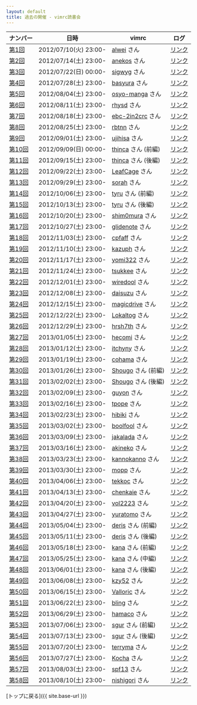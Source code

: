 ```yaml
---
layout: default
title: 過去の開催 - vimrc読書会
---
```


| ナンバー           | 日時                  | vimrc                                                                                                                     | ログ
| -------------------| --------------------- | -----                                                                                                                     | ----
| [第1回](001.html)  | 2012/07/10(火) 23:00- | [alwei](https://github.com/alwei/dotfiles/blob/3760650625663f3b08f24bc75762ec843ca7e112/.vimrc) さん                      | [リンク](http://lingr.com/room/vim/archives/2012/07/10#message-10607857)
| [第2回](002.html)  | 2012/07/14(土) 23:00- | [anekos](https://github.com/anekos/my-config/blob/0afcd78455743a4d3fad31674136428052dc6ebe/.vimrc) さん                   | [リンク](http://lingr.com/room/vim/archives/2012/07/14#message-10685723)
| [第3回](003.html)  | 2012/07/22(日) 00:00- | [sigwyg](https://github.com/sigwyg/dotfiles/blob/8c70c4032ebad90a8d92b76b1c5d732f28559e40/.vimrc) さん                    | [リンク](http://lingr.com/room/vim/archives/2012/07/21#message-10858279)
| [第4回](004.html)  | 2012/07/28(土) 23:00- | [basyura](https://github.com/basyura/vimfiles/blob/ee086f25b8c58b8ea6bf025d26ebc11ae50e6ca1/rc/vimrc) さん                | [リンク](http://lingr.com/room/vim/archives/2012/07/28#message-11029511)
| [第5回](005.html)  | 2012/08/04(土) 23:00- | [osyo-manga](https://github.com/osyo-manga/vimrc/blob/9ef0ca9757abcdaa11c76024aa551f0b473624bf/vimrcs/default/vimrc) さん | [リンク](http://lingr.com/room/vim/archives/2012/08/04#message-11191304)
| [第6回](006.html)  | 2012/08/11(土) 23:00- | [rhysd](https://github.com/rhysd/dotfiles/blob/8228ebaeab0e022ee7161d0eb9fc633876b0be41/vimrc) さん                       | [リンク](http://lingr.com/room/vim/archives/2012/08/11#message-11349514)
| [第7回](007.html)  | 2012/08/18(土) 23:00- | [ebc-2in2crc](https://github.com/ebc-2in2crc/vimrc/blob/f1ed88bf0d3668ebf8d702def40625d435f545cd/_vimrc) さん             | [リンク](http://lingr.com/room/vim/archives/2012/08/18#message-11492279)
| [第8回](008.html)  | 2012/08/25(土) 23:00- | [rbtnn](https://github.com/rbtnn/reading-vimrc/blob/a92dae61200f50bd771f3a30c4f5fa06738c9aac/.vimrc) さん                 | [リンク](http://lingr.com/room/vim/archives/2012/08/25#message-11620456)
| [第9回](009.html)  | 2012/09/01(土) 23:00- | [ujihisa](https://github.com/ujihisa/config/blob/8c513ac93429e27ce27e6020a7d48e728b809169/_vimrc) さん                    | [リンク](http://lingr.com/room/vim/archives/2012/09/01#message-11718033)
| [第10回](010.html) | 2012/09/09(日) 00:00- | [thinca](https://gist.github.com/3666285) さん (前編)                                                                     | [リンク](http://lingr.com/room/vim/archives/2012/09/08#message-11827882)
| [第11回](011.html) | 2012/09/15(土) 23:00- | [thinca](https://gist.github.com/3666285) さん (後編)                                                                     | [リンク](http://lingr.com/room/vim/archives/2012/09/15#message-11945510)
| [第12回](012.html) | 2012/09/22(土) 23:00- | [LeafCage](https://github.com/LeafCage/dotfiles/blob/fa632dee5afaadf7e61ad2cc180f765f2e3a3c01/.vimrc) さん                | [リンク](http://lingr.com/room/vim/archives/2012/09/22#message-12081555)
| [第13回](013.html) | 2012/09/29(土) 23:00- | [sorah](https://github.com/sorah/config/blob/c6d78ced9342b5ae72d2a5d86bfd609184a0fa8a/vim/dot.vimrc) さん                 | [リンク](http://lingr.com/room/vim/archives/2012/09/29#message-12207282)
| [第14回](014.html) | 2012/10/06(土) 23:00- | [tyru](https://github.com/tyru/dotfiles/blob/f6f029360f5e0dff9639a9922a49109d29fea4ed/dotfiles/.vim/init.vim) さん (前編) | [リンク](http://lingr.com/room/vim/archives/2012/10/06#message-12325135)
| [第15回](015.html) | 2012/10/13(土) 23:00- | [tyru](https://github.com/tyru/dotfiles/blob/f6f029360f5e0dff9639a9922a49109d29fea4ed/dotfiles/.vim/init.vim) さん (後編) | [リンク](http://lingr.com/room/vim/archives/2012/10/13#message-12441046)
| [第16回](016.html) | 2012/10/20(土) 23:00- | [shim0mura](https://github.com/shim0mura/dotfiles/blob/0a1e64b7614b9b95a861de9451043d05c189fb24/.vimrc) さん              | [リンク](http://lingr.com/room/vim/archives/2012/10/20#message-12556118)
| [第17回](017.html) | 2012/10/27(土) 23:00- | [glidenote](https://github.com/glidenote/dotfiles/blob/c91f460edf84b3d3fa1a4a7ecb27d8d6e46bd562/.vimrc) さん              | [リンク](http://lingr.com/room/vim/archives/2012/10/27#message-12673537)
| [第18回](018.html) | 2012/11/03(土) 23:00- | [cpfaff](https://github.com/cpfaff/vim-my-setup/blob/4fc6b9134ea4b5ac54b248887c9076bf44e66d92/vimrc) さん                 | [リンク](http://lingr.com/room/vim/archives/2012/11/03#message-12785348)
| [第19回](019.html) | 2012/11/10(土) 23:00- | [kazuph](https://github.com/kazuph/dotfiles/blob/3a6454943c8142a67a58be27eb9885a7a48f9871/_vimrc) さん                    | [リンク](http://lingr.com/room/vim/archives/2012/11/10#message-12888729)
| [第20回](020.html) | 2012/11/17(土) 23:00- | [yomi322](https://github.com/yomi322/config/blob/7a98be17babe150dc36b7018d1978403cd6be865/dot.vimrc) さん                 | [リンク](http://lingr.com/room/vim/archives/2012/11/17#message-12946192)
| [第21回](021.html) | 2012/11/24(土) 23:00- | [tsukkee](https://github.com/tsukkee/config/blob/02c58fccf330abcbbbe8c25072487f315971bc27/vimrc) さん                     | [リンク](http://lingr.com/room/vim/archives/2012/11/24#message-13012131)
| [第22回](022.html) | 2012/12/01(土) 23:00- | [wiredool](https://github.com/wiredool/dotfiles/blob/806bb5b1225b5202aa7ee85f1e4e1350dfc64486/.vimrc) さん                | [リンク](http://lingr.com/room/vim/archives/2012/12/01#message-13085824)
| [第23回](023.html) | 2012/12/08(土) 23:00- | [daisuzu](https://github.com/daisuzu/dotvim/blob/4e50bc5ec2b4a77f78f97f3c0cada8b08dff1031/.vimrc) さん                    | [リンク](http://lingr.com/room/vim/archives/2012/12/08#message-13176343)
| [第24回](024.html) | 2012/12/15(土) 23:00- | [magicdrive](https://github.com/magicdrive/vimfiles/blob/1921a3d724d157d0dd6cdadd6ae358bf64eaf286/vimrc) さん             | [リンク](http://lingr.com/room/vim/archives/2012/12/15#message-13266634)
| [第25回](025.html) | 2012/12/22(土) 23:00- | [Lokaltog](https://github.com/Lokaltog/vimfiles/tree/05d332c4acf559b2fa00df58aafe67f39f2d2d28) さん                       | [リンク](http://lingr.com/room/vim/archives/2012/12/22#message-13335428)
| [第26回](026.html) | 2012/12/29(土) 23:00- | [hrsh7th](https://github.com/hrsh7th/dotfiles/blob/2f730fc91cd84761ad2f22e5b7e26711dcc5ebe4/vim/.vimrc) さん              | [リンク](http://lingr.com/room/vim/archives/2012/12/29#message-13400888)
| [第27回](027.html) | 2013/01/05(土) 23:00- | [hecomi](https://github.com/hecomi/dotfiles/blob/cb97269c96cc311b1f74771ea6b0ca7193d6e89b/.vimrc) さん                    | [リンク](http://lingr.com/room/vim/archives/2013/01/05#message-13453756)
| [第28回](028.html) | 2013/01/12(土) 23:00- | [itchyny](https://github.com/itchyny/dotfiles/blob/eba53c32ce05d410a46b00119f7a25341bd6cb37/.vimrc) さん                  | [リンク](http://lingr.com/room/vim/archives/2013/01/12#message-13522483)
| [第29回](029.html) | 2013/01/19(土) 23:00- | [cohama](https://github.com/cohama/.vim/blob/284b2c2a4af9372aea257fd2465cc1eb8d52e584/.vimrc) さん                        | [リンク](http://lingr.com/room/vim/archives/2013/01/19#message-13587673)
| [第30回](030.html) | 2013/01/26(土) 23:00- | [Shougo](https://github.com/Shougo/shougo-s-github/blob/f5dfd7961ef9ecf6e7c3811c666d7a53a283ecfd/vim/.vimrc) さん (前編)  | [リンク](http://lingr.com/room/vim/archives/2013/01/26#message-13704754)
| [第31回](031.html) | 2013/02/02(土) 23:00- | [Shougo](https://github.com/Shougo/shougo-s-github/blob/f5dfd7961ef9ecf6e7c3811c666d7a53a283ecfd/vim/.vimrc) さん (後編)  | [リンク](http://lingr.com/room/vim/archives/2013/02/02#message-13852359)
| [第32回](032.html) | 2013/02/09(土) 23:00- | [guyon](https://github.com/guyon/configs/blob/d595529409e33e7a3523a65f355eeee6e5741d0c/.vimrc) さん                       | [リンク](http://lingr.com/room/vim/archives/2013/02/09#message-13950501)
| [第33回](033.html) | 2013/02/16(土) 23:00- | [tpope](https://github.com/tpope/tpope/blob/4cc1f16c85414e91c1ea6e05ea516a88c00b4d08/.vimrc) さん                         | [リンク](http://lingr.com/room/vim/archives/2013/02/16#message-14048433)
| [第34回](034.html) | 2013/02/23(土) 23:00- | [hibiki](https://github.com/hibiki/dotfiles/blob/1569874d97c98a5ccfc502b1a2e85818845be1e8/.gvimrc) さん                   | [リンク](http://lingr.com/room/vim/archives/2013/02/23#message-14114695)
| [第35回](035.html) | 2013/03/02(土) 23:00- | [boolfool](https://github.com/boolfool/dotfiles/blob/26b4852ba738d747d85d8c2ecfbf0a1b2c64ea1c/.vimrc) さん                | [リンク](http://lingr.com/room/vim/archives/2013/03/02#message-14179525)
| [第36回](036.html) | 2013/03/09(土) 23:00- | [jakalada](https://github.com/jakalada/vim-dotfiles/blob/fd30969c1b52175a112add9fd8308bc502df907f/_vimrc) さん            | [リンク](http://lingr.com/room/vim/archives/2013/03/09#message-14242610)
| [第37回](037.html) | 2013/03/16(土) 23:00- | [akineko](https://github.com/akineko/dotfiles/blob/8a05b76600178c4bc220d9f88c70720890aa0c69/.vimrc) さん                  | [リンク](http://lingr.com/room/vim/archives/2013/03/16#message-14323412)
| [第38回](038.html) | 2013/03/23(土) 23:00- | [kannokanno](https://github.com/kannokanno/dotfiles/blob/c1818803788bb4af6dd3cd3aec1d4b3205c035cc/.vimrc) さん            | [リンク](http://lingr.com/room/vim/archives/2013/03/23#message-14449036)
| [第39回](039.html) | 2013/03/30(土) 23:00- | [mopp](https://github.com/mopp/vimrc/blob/72de78ce87e71e68b8b880b783ca9673ea72712f/.vimrc) さん                           | [リンク](http://lingr.com/room/vim/archives/2013/03/30#message-14537427)
| [第40回](040.html) | 2013/04/06(土) 23:00- | [tekkoc](https://github.com/tekkoc/dotfiles/blob/5c60e73b0b2f7d165123362cba387c1bd56cc3c4/.vimrc) さん                    | [リンク](http://lingr.com/room/vim/archives/2013/04/06#message-14621353)
| [第41回](041.html) | 2013/04/13(土) 23:00- | [chenkaie](https://github.com/chenkaie/DotFiles/blob/f3436500e8b542b5438b2fb7ee33e693e3589ce3/.vimrc) さん                | [リンク](http://lingr.com/room/vim/archives/2013/04/13#message-14707324)
| [第42回](042.html) | 2013/04/20(土) 23:00- | [vol2223](https://github.com/vol2223/config/blob/bb20681ca60c7315afe8ed8471a965925f722178/dotfile/.vimrc) さん            | [リンク](http://lingr.com/room/vim/archives/2013/04/20#message-14855062)
| [第43回](043.html) | 2013/04/27(土) 23:00- | [yuratomo](https://github.com/yuratomo/dotfiles/blob/f81028f9c72393e8a9e41e50eef721509c6129ac/_vimrc) さん                | [リンク](http://lingr.com/room/vim/archives/2013/04/27#message-15036122)
| [第44回](044.html) | 2013/05/04(土) 23:00- | [deris](https://github.com/deris/Config/blob/c1767e551c736c9f584a9958a0cb42e7e9ee8728/.vimrc) さん (前編)                 | [リンク](http://lingr.com/room/vim/archives/2013/05/04#message-15150672)
| [第45回](045.html) | 2013/05/11(土) 23:00- | [deris](https://github.com/deris/Config/blob/c1767e551c736c9f584a9958a0cb42e7e9ee8728/.vimrc) さん (後編)                 | [リンク](http://lingr.com/room/vim/archives/2013/05/11#message-15240128)
| [第46回](046.html) | 2013/05/18(土) 23:00- | [kana](https://github.com/kana/config/blob/cc6216eddbf9abc68526d90335f2d42cd43978ed/vim/personal/dot.vimrc) さん (前編)   | [リンク](http://lingr.com/room/vim/archives/2013/05/18#message-15319362)
| [第47回](047.html) | 2013/05/25(土) 23:00- | [kana](https://github.com/kana/config/blob/cc6216eddbf9abc68526d90335f2d42cd43978ed/vim/personal/dot.vimrc) さん (中編)   | [リンク](http://lingr.com/room/vim/archives/2013/05/25#message-15400040)
| [第48回](048.html) | 2013/06/01(土) 23:00- | [kana](https://github.com/kana/config/blob/cc6216eddbf9abc68526d90335f2d42cd43978ed/vim/personal/dot.vimrc) さん (後編)   | [リンク](http://lingr.com/room/vim/archives/2013/06/01#message-15465616)
| [第49回](049.html) | 2013/06/08(土) 23:00- | [kzy52](https://github.com/kzy52/dotfiles/blob/39b442989fad1a86cee429c0b1781f49ec58da6c/.vimrc) さん                      | [リンク](http://lingr.com/room/vim/archives/2013/06/08#message-15543134)
| [第50回](050.html) | 2013/06/15(土) 23:00- | [Valloric](https://github.com/Valloric/dotfiles/blob/f25d262d0d3893342ee60abef611044ef9733f79/vim/vimrc.vim) さん         | [リンク](http://lingr.com/room/vim/archives/2013/06/15#message-15629174)
| [第51回](051.html) | 2013/06/22(土) 23:00- | [bling](https://github.com/bling/dotvim/blob/92def9fdc2dd3060362360320450a24a89159c5e/vimrc) さん                         | [リンク](http://lingr.com/room/vim/archives/2013/06/22#message-15705834)
| [第52回](052.html) | 2013/06/29(土) 23:00- | [hamaco](https://github.com/hamaco/dotfiles/blob/b245f0f95619a8d5d8e18df39592da548fc27fad/vim/vimrc) さん                 | [リンク](http://lingr.com/room/vim/archives/2013/06/29#message-15774558)
| [第53回](053.html) | 2013/07/06(土) 23:00- | [sgur](https://github.com/sgur/vimrc/blob/2d8a2b3134692b3a65e42504479e46a5fafc7e67/vimrc) さん (前編)                     | [リンク](http://lingr.com/room/vim/archives/2013/07/06#message-15839575)
| [第54回](054.html) | 2013/07/13(土) 23:00- | [sgur](https://github.com/sgur/vimrc/blob/2d8a2b3134692b3a65e42504479e46a5fafc7e67/vimrc) さん (後編)                     | [リンク](http://lingr.com/room/vim/archives/2013/07/13#message-15894589)
| [第55回](055.html) | 2013/07/20(土) 23:00- | [terryma](https://github.com/terryma/dotfiles/blob/0724f8ce9efaed7fd7d2b3524ff7282b684942a8/.vimrc) さん                  | [リンク](http://lingr.com/room/vim/archives/2013/07/20#message-15952109)
| [第56回](056.html) | 2013/07/27(土) 23:00- | [Kocha](https://github.com/Kocha/dotfiles/blob/7cacf9390c5d1025909ec0109e7f264670368596/.vimrc) さん                      | [リンク](http://lingr.com/room/vim/archives/2013/07/27#message-16017813)
| [第57回](057.html) | 2013/08/03(土) 23:00- | [spf13](https://github.com/spf13/spf13-vim/blob/0e4a4ab22d7c61ae53468153a5cb6a810065844b/.vimrc) さん                     | [リンク](http://lingr.com/room/vim/archives/2013/08/03#message-16085863)
| [第58回](058.html) | 2013/08/10(土) 23:00- | [nishigori](https://github.com/nishigori/dotfiles/blob/390d8934f44a58d52655a2db7cde40e33d55bd68/.vimrc) さん              | [リンク](http://lingr.com/room/vim/archives/2013/08/10/#message-16164706)

[トップに戻る]({{ site.base-url }})

